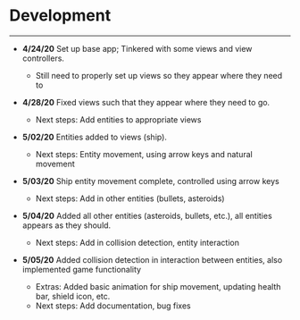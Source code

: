 # Development

---
 - **4/24/20** Set up base app; Tinkered with some views and view controllers.
    - Still need to properly set up views so they appear where they need to
    
 - **4/28/20** Fixed views such that they appear where they need to go.
    - Next steps: Add entities to appropriate views
   
 - **5/02/20** Entities added to views (ship).
    - Next steps: Entity movement, using arrow keys and natural movement
   
 - **5/03/20** Ship entity movement complete, controlled using arrow keys
    - Next steps: Add in other entities (bullets, asteroids)
    
 - **5/04/20** Added all other entities (asteroids, bullets, etc.), all entities appears as they should.
    - Next steps: Add in collision detection, entity interaction
    
 - **5/05/20** Added collision detection in interaction between entities, also implemented game functionality
    - Extras: Added basic animation for ship movement, updating health bar, shield icon, etc. 
    - Next steps: Add documentation, bug fixes

